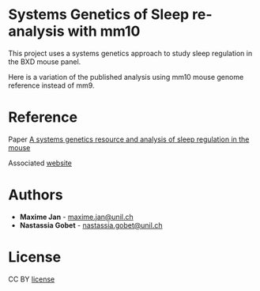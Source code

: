 # Systems Genetics of Sleep re-analysis with mm10

This project uses a systems genetics approach to study sleep regulation in the BXD mouse panel.

Here is a variation of the published analysis using mm10 mouse genome reference instead of mm9.

# Reference

Paper [A systems genetics resource and analysis of sleep regulation in the mouse](https://journals.plos.org/plosbiology/article?id=10.1371/journal.pbio.2005750)

Associated [website](https://bxd.vital-it.ch/#/)


# Authors

* **Maxime Jan** - maxime.jan@unil.ch
* **Nastassia Gobet** - nastassia.gobet@unil.ch

# License

CC BY [license](https://creativecommons.org/licenses/by/4.0/)